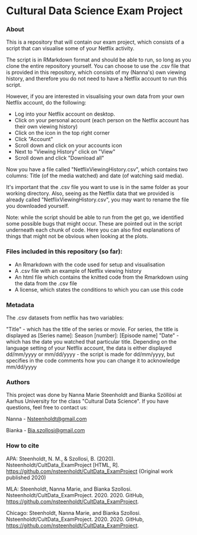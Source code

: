 # Cultural Data Science Exam Project

### About
This is a repository that will contain our exam project, which consists of a script that can visualise some of your Netflix activity.

The script is in RMarkdown format and should be able to run, so long as you clone the entire repository yourself. 
You can choose to use the .csv file that is provided in this repository, which consists of my (Nanna's) own viewing history, and therefore you do not need to have a Netflix account to run this script. 

However, if you are interested in visualising your own data from your own Netflix account, do the following:

- Log into your Netflix account on desktop. 
- Click on your personal account (each person on the Netflix account has their own viewing history)
- Click on the icon in the top right corner 
- Click "Account"
- Scroll down and click on your accounts icon
- Next to "Viewing History" click on "View"
- Scroll down and click "Download all" 

Now you have a file called "NetflixViewingHistory.csv", which contains two columns: Title (of the media watched) and date (of watching said media).

It's important that the .csv file you want to use is in the same folder as your working directory. 
Also, seeing as the Netflix data that we provided is already called "NetflixViewingHistory.csv", you may want to rename the file you downloaded yourself.

Note: while the script should be able to run from the get go, we identified some possible bugs that might occur. These are pointed out in the script underneath each chunk of code. Here you can also find explanations of things that might not be obvious when looking at the plots.

### Files included in this repository (so far):

- An Rmarkdown with the code used for setup and visualisation
- A .csv file with an example of Netflix viewing  history
- An html file which contains the knitted code from the Rmarkdown using the data from the .csv file
- A license, which states the conditions to which you can use this code

### Metadata
The .csv datasets from netflix has two variables:

"Title" - which has the title of the series or movie. For series, the title is displayed as [Series name]: Season [number]: [Episode name]
"Date" - which has the date you watched that particular title. Depending on the language setting of your Netflix account, the data is either displayed dd/mm/yyyy or mm/dd/yyyy - the script is made for dd/mm/yyyy, but specifies in the code comments how you can change it to acknowledge mm/dd/yyyy

### Authors
This project was done by Nanna Marie Steenholdt and Bianka Szöllösi at Aarhus University for the class "Cultural Data Science".
If you have questions, feel free to contact us:

Nanna - Nsteenholdt@gmail.com

Bianka - Bia.szollosi@gmail.com

### How to cite
APA:
Steenholdt, N. M., & Szollosi, B. (2020). Nsteenholdt/CultData_ExamProject [HTML, R]. https://github.com/nsteenholdt/CultData_ExamProject (Original work published 2020)

MLA:
Steenholdt, Nanna Marie, and Bianka Szollosi. Nsteenholdt/CultData_ExamProject. 2020. 2020. GitHub, https://github.com/nsteenholdt/CultData_ExamProject.

Chicago:
Steenholdt, Nanna Marie, and Bianka Szollosi. Nsteenholdt/CultData_ExamProject. 2020. 2020. GitHub, https://github.com/nsteenholdt/CultData_ExamProject.
